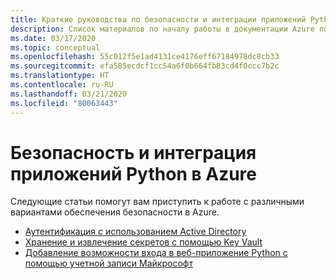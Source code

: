 ```yaml
---
title: Краткие руководства по безопасности и интеграции приложений Python в Azure
description: Список материалов по началу работы в документации Azure по обеспечению безопасности приложений Python.
ms.date: 03/17/2020
ms.topic: conceptual
ms.openlocfilehash: 55c012f5e1ad4131ce4176eff67184978dc8cb33
ms.sourcegitcommit: efa585ecdcf1cc54a6f0b664fb83cd4f0ccc7b2c
ms.translationtype: HT
ms.contentlocale: ru-RU
ms.lasthandoff: 03/21/2020
ms.locfileid: "80063443"
---
```

# <a name="security-and-integration-for-python-apps-on-azure"></a>Безопасность и интеграция приложений Python в Azure

Следующие статьи помогут вам приступить к работе с различными вариантами обеспечения безопасности в Azure.

- [Аутентификация с использованием Active Directory](python-sdk-azure-authenticate.md)
- [Хранение и извлечение секретов с помощью Key Vault](/azure/key-vault/quick-create-python)
- [Добавление возможности входа в веб-приложение Python с помощью учетной записи Майкрософт](/azure/active-directory/develop/quickstart-v2-python-webapp)
